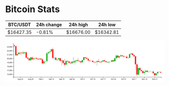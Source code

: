 # Bitcoin Stats

BTC/USDT|24h change|24h high|24h low|
|---|---|---|---|
|$16427.35|-0.81%|$16676.00|$16342.81|

<img src="./chart.svg">
